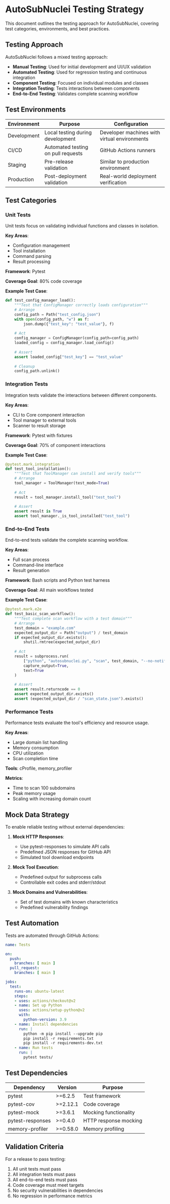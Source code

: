 # AutoSubNuclei Testing Strategy

This document outlines the testing approach for AutoSubNuclei, covering test categories, environments, and best practices.

## Testing Approach

AutoSubNuclei follows a mixed testing approach:

- **Manual Testing**: Used for initial development and UI/UX validation
- **Automated Testing**: Used for regression testing and continuous integration
- **Component Testing**: Focused on individual modules and classes
- **Integration Testing**: Tests interactions between components
- **End-to-End Testing**: Validates complete scanning workflow

## Test Environments

| Environment | Purpose | Configuration |
|-------------|---------|---------------|
| Development | Local testing during development | Developer machines with virtual environments |
| CI/CD | Automated testing on pull requests | GitHub Actions runners |
| Staging | Pre-release validation | Similar to production environment |
| Production | Post-deployment validation | Real-world deployment verification |

## Test Categories

### Unit Tests

Unit tests focus on validating individual functions and classes in isolation.

**Key Areas**:
- Configuration management
- Tool installation
- Command parsing
- Result processing

**Framework**: Pytest

**Coverage Goal**: 80% code coverage

**Example Test Case**:
```python
def test_config_manager_load():
    """Test that ConfigManager correctly loads configuration"""
    # Arrange
    config_path = Path("test_config.json")
    with open(config_path, "w") as f:
        json.dump({"test_key": "test_value"}, f)
    
    # Act
    config_manager = ConfigManager(config_path=config_path)
    loaded_config = config_manager.load_config()
    
    # Assert
    assert loaded_config["test_key"] == "test_value"
    
    # Cleanup
    config_path.unlink()
```

### Integration Tests

Integration tests validate the interactions between different components.

**Key Areas**:
- CLI to Core component interaction
- Tool manager to external tools
- Scanner to result storage

**Framework**: Pytest with fixtures

**Coverage Goal**: 70% of component interactions

**Example Test Case**:
```python
@pytest.mark.integration
def test_tool_installation():
    """Test that ToolManager can install and verify tools"""
    # Arrange
    tool_manager = ToolManager(test_mode=True)
    
    # Act
    result = tool_manager.install_tool("test_tool")
    
    # Assert
    assert result is True
    assert tool_manager._is_tool_installed("test_tool")
```

### End-to-End Tests

End-to-end tests validate the complete scanning workflow.

**Key Areas**:
- Full scan process
- Command-line interface
- Result generation

**Framework**: Bash scripts and Python test harness

**Coverage Goal**: All main workflows tested

**Example Test Case**:
```python
@pytest.mark.e2e
def test_basic_scan_workflow():
    """Test complete scan workflow with a test domain"""
    # Arrange
    test_domain = "example.com"
    expected_output_dir = Path("output") / test_domain
    if expected_output_dir.exists():
        shutil.rmtree(expected_output_dir)
    
    # Act
    result = subprocess.run(
        ["python", "autosubnuclei.py", "scan", test_domain, "--no-notify"],
        capture_output=True,
        text=True
    )
    
    # Assert
    assert result.returncode == 0
    assert expected_output_dir.exists()
    assert (expected_output_dir / "scan_state.json").exists()
```

### Performance Tests

Performance tests evaluate the tool's efficiency and resource usage.

**Key Areas**:
- Large domain list handling
- Memory consumption
- CPU utilization
- Scan completion time

**Tools**: cProfile, memory_profiler

**Metrics**:
- Time to scan 100 subdomains
- Peak memory usage
- Scaling with increasing domain count

## Mock Data Strategy

To enable reliable testing without external dependencies:

1. **Mock HTTP Responses**:
   - Use pytest-responses to simulate API calls
   - Predefined JSON responses for GitHub API
   - Simulated tool download endpoints

2. **Mock Tool Execution**:
   - Predefined output for subprocess calls
   - Controllable exit codes and stderr/stdout

3. **Mock Domains and Vulnerabilities**:
   - Set of test domains with known characteristics
   - Predefined vulnerability findings

## Test Automation

Tests are automated through GitHub Actions:

```yaml
name: Tests

on:
  push:
    branches: [ main ]
  pull_request:
    branches: [ main ]

jobs:
  test:
    runs-on: ubuntu-latest
    steps:
    - uses: actions/checkout@v2
    - name: Set up Python
      uses: actions/setup-python@v2
      with:
        python-version: 3.9
    - name: Install dependencies
      run: |
        python -m pip install --upgrade pip
        pip install -r requirements.txt
        pip install -r requirements-dev.txt
    - name: Run tests
      run: |
        pytest tests/
```

## Test Dependencies

| Dependency | Version | Purpose |
|------------|---------|---------|
| pytest | >=6.2.5 | Test framework |
| pytest-cov | >=2.12.1 | Code coverage |
| pytest-mock | >=3.6.1 | Mocking functionality |
| pytest-responses | >=0.4.0 | HTTP response mocking |
| memory-profiler | >=0.58.0 | Memory profiling |

## Validation Criteria

For a release to pass testing:

1. All unit tests must pass
2. All integration tests must pass
3. All end-to-end tests must pass
4. Code coverage must meet targets
5. No security vulnerabilities in dependencies
6. No regression in performance metrics 